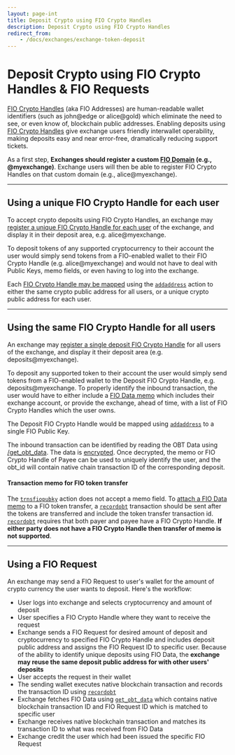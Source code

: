 ```yaml
---
layout: page-int
title: Deposit Crypto using FIO Crypto Handles
description: Deposit Crypto using FIO Crypto Handles
redirect_from:
    - /docs/exchanges/exchange-token-deposit
---
```


# Deposit Crypto using FIO Crypto Handles & FIO Requests

[FIO Crypto Handles]({{site.baseurl}}/docs/fio-protocol/fio-address) (aka FIO Addresses) are human-readable wallet identifiers (such as john@edge or alice@gold) which eliminate the need to see, or even know of, blockchain public addresses. Enabling deposits using [FIO Crypto Handles]({{site.baseurl}}/docs/fio-protocol/fio-address) give exchange users friendly interwallet operability, making deposits easy and near error-free, dramatically reducing support tickets.

As a first step, **Exchanges should register a custom [FIO Domain]({{site.baseurl}}/docs/fio-protocol/fio-address#fio-domains) (e.g., @myexchange)**. Exchange users will then be able to register FIO Crypto Handles on that custom domain (e.g., alice@myexchange).

---
## Using a unique FIO Crypto Handle for each user

To accept crypto deposits using FIO Crypto Handles, an exchange may [register a unique FIO Crypto Handle for each user]({{site.baseurl}}/docs/how-to/registration) of the exchange, and display it in their deposit area, e.g. alice@myexchange.

To deposit tokens of any supported cryptocurrency to their account the user would simply send tokens from a FIO-enabled wallet to their FIO Crypto Handle (e.g. alice@myexchange) and would not have to deal with Public Keys, memo fields, or even having to log into the exchange.

Each [FIO Crypto Handle may be mapped]({{site.baseurl}}/docs/how-to/mapping) using the [`addaddress`]({{site.baseurl}}/pages/api/fio-api/#options-addaddress) action to either the same crypto public address for all users, or a unique crypto public address for each user.

---
## Using the same FIO Crypto Handle for all users

An exchange may [register a single deposit FIO Crypto Handle]({{site.baseurl}}/docs/how-to/registration) for all users of the exchange, and display it their deposit area (e.g. deposits@myexchange).

To deposit any supported token to their account the user would simply send tokens from a FIO-enabled wallet to the Deposit FIO Crypto Handle, e.g. deposits@myexchange. To properly identify the inbound transaction, the user would have to either include a [FIO Data memo]({{site.baseurl}}/docs/how-to/fio-data) which includes their exchange account, or provide the exchange, ahead of time, with a list of FIO Crypto Handles which the user owns.

The Deposit FIO Crypto Handle would be mapped using [`addaddress`]({{site.baseurl}}/pages/api/fio-api/#options-addaddress) to a single FIO Public Key.

The inbound transaction can be identified by reading the OBT Data using [/get_obt_data]({{site.baseurl}}/pages/api/fio-api/#post-/get_obt_data). The data is [encrypted]({{site.baseurl}}/docs/how-to/encryption). Once decrypted, the memo or FIO Crypto Handle of Payee can be used to uniquely identify the user, and the obt_id will contain native chain transaction ID of the corresponding deposit.

#### Transaction memo for FIO token transfer

The [`trnsfiopubky`]({{site.baseurl}}/pages/api/fio-api/#options-trnsfiopubky) action does not accept a memo field. To [attach a FIO Data memo]({{site.baseurl}}/docs/how-to/fio-data) to a FIO token transfer, a [`recordobt`]({{site.baseurl}}/pages/api/fio-api/#options-recordobt) transaction should be sent after the tokens are transferred and include the token transfer transaction id. [`recordobt`]({{site.baseurl}}/pages/api/fio-api/#options-recordobt) requires that both payer and payee have a FIO Crypto Handle. **If either party does not have a FIO Crypto Handle then transfer of memo is not supported**.

---
## Using a FIO Request

An exchange may send a FIO Request to user's wallet for the amount of crypto currency the user wants to deposit. Here's the workflow:
* User logs into exchange and selects cryptocurrency and amount of deposit
* User specifies a FIO Crypto Handle where they want to receive the request
* Exchange sends a FIO Request for desired amount of deposit and cryptocurrency to specified FIO Crypto Handle and includes deposit public address and assigns the FIO Request ID to specific user. Because of the ability to identify unique deposits using FIO Data, the **exchange may reuse the same deposit public address for with other users' deposits**
* User accepts the request in their wallet
* The sending wallet executes native blockchain transaction and records the transaction ID using [`recordobt`]({{site.baseurl}}/pages/api/fio-api/#options-recordobt)
* Exchange fetches FIO Data using [`get_obt_data`]({{site.baseurl}}/pages/api/fio-api/#options-get_obt_data) which contains native blockchain transaction ID and FIO Request ID which is matched to specific user
* Exchange receives native blockchain transaction and matches its transaction ID to what was received from FIO Data
* Exchange credit the user which had been issued the specific FIO Request
